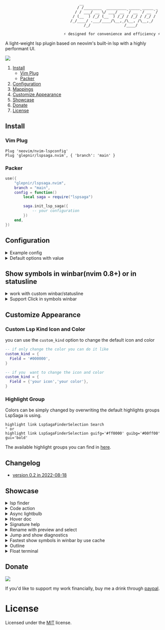 ```
                                 __
                                / /________  _________ _____ _____ _
                               / / ___/ __ \/ ___/ __ `/ __ `/ __ `/
                              / (__  ) /_/ (__  ) /_/ / /_/ / /_/ /
                             /_/____/ .___/____/\__,_/\__, /\__,_/
                                   /_/               /____/

                          ⚡ designed for convenience and efficiency ⚡
```

A light-weight lsp plugin based on neovim's built-in lsp with a highly performant UI.

[![](https://img.shields.io/badge/Element-0DBD8B?style=for-the-badge&logo=element&logoColor=white)](https://matrix.to/#/#lspsaga-nvim:matrix.org)

1. [Install](#install)
   - [Vim Plug](#vim-plug)
   - [Packer](#packer)
2. [Configuration](#configuration)
3. [Mappings](#mappings)
4. [Customize Appearance](#customize-appearance)
5. [Showcase](#showcase)
6. [Donate](#donate)
7. [License](#license)

## Install

### Vim Plug

```vim
Plug 'neovim/nvim-lspconfig'
Plug 'glepnir/lspsaga.nvim', { 'branch': 'main' }
```

### Packer

```lua
use({
    "glepnir/lspsaga.nvim",
    branch = "main",
    config = function()
        local saga = require("lspsaga")

        saga.init_lsp_saga({
            -- your configuration
        })
    end,
})
```

## Configuration

<details>
<summary> Example config </summary>

```lua
local keymap = vim.keymap.set
local saga = require('lspsaga')

saga.init_lsp_saga()

-- Lsp finder find the symbol definition implement reference
-- when you use action in finder like open vsplit then you can
-- use <C-t> to jump back
keymap("n", "gh", "<cmd>Lspsaga lsp_finder<CR>", { silent = true })

-- Code action
keymap("n", "<leader>ca", "<cmd>Lspsaga code_action<CR>", { silent = true })
keymap("v", "<leader>ca", "<cmd><C-U>Lspsaga range_code_action<CR>", { silent = true })

-- Rename
keymap("n", "gr", "<cmd>Lspsaga rename<CR>", { silent = true })

-- Definition preview
keymap("n", "gd", "<cmd>Lspsaga preview_definition<CR>", { silent = true })

-- Show line diagnostics
keymap("n", "<leader>cd", "<cmd>Lspsaga show_line_diagnostics<CR>", { silent = true })

-- Show cursor diagnostic
keymap("n", "<leader>cd", "<cmd>Lspsaga show_cursor_diagnostics<CR>", { silent = true })

-- Diagnsotic jump
keymap("n", "[e", "<cmd>Lspsaga diagnostic_jump_next<CR>", { silent = true })
keymap("n", "]e", "<cmd>Lspsaga diagnostic_jump_prev<CR>", { silent = true })

-- Only jump to error
keymap("n", "[E", function()
  require("lspsaga.diagnostic").goto_prev({ severity = vim.diagnostic.severity.ERROR })
end, { silent = true })
keymap("n", "]E", function()
  require("lspsaga.diagnostic").goto_next({ severity = vim.diagnostic.severity.ERROR })
end, { silent = true })

-- Outline
keymap("n","<leader>o", "<cmd>LSoutlineToggle<CR>",{ silent = true })

-- Hover Doc
keymap("n", "K", "<cmd>Lspsaga hover_doc<CR>", { silent = true })

-- Signature help
keymap("n", "gs", "<Cmd>Lspsaga signature_help<CR>", { silent = true })

local action = require("lspsaga.action")
-- scroll in hover doc or  definition preview window
vim.keymap.set("n", "<C-f>", function()
    action.smart_scroll_with_saga(1)
end, { silent = true })
-- scroll in hover doc or  definition preview window
vim.keymap.set("n", "<C-b>", function()
    action.smart_scroll_with_saga(-1)
end, { silent = true })
```
</details>

<details>
<summary> Default options with value </summary>

```lua
-- Options with default value
-- "single" | "double" | "rounded" | "bold" | "plus"
border_style = "single",
--the range of 0 for fully opaque window (disabled) to 100 for fully
--transparent background. Values between 0-30 are typically most useful.
saga_winblend = 0,
-- when cursor in saga window you config these to move
move_in_saga = { prev = '<C-p>',next = '<C-n>'},
-- Error, Warn, Info, Hint
-- use emoji like
-- { "🙀", "😿", "😾", "😺" }
-- or
-- { "😡", "😥", "😤", "😐" }
-- and diagnostic_header can be a function type
-- must return a string and when diagnostic_header
-- is function type it will have a param `entry`
-- entry is a table type has these filed
-- { bufnr, code, col, end_col, end_lnum, lnum, message, severity, source }
diagnostic_header = { " ", " ", " ", "ﴞ " },
-- show diagnostic source
show_diagnostic_source = true,
-- add bracket or something with diagnostic source, just have 2 elements
diagnostic_source_bracket = {},
-- preview lines of lsp_finder and definition preview
max_preview_lines = 10,
-- use emoji lightbulb in default
code_action_icon = "💡",
-- if true can press number to execute the codeaction in codeaction window
code_action_num_shortcut = true,
-- same as nvim-lightbulb but async
code_action_lightbulb = {
    enable = true,
    sign = true,
    enable_in_insert = true,
    sign_priority = 20,
    virtual_text = true,
},
-- finder icons
finder_icons = {
  def = '  ',
  ref = '諭 ',
  link = '  ',
},
-- finder do lsp request timeout
-- if your project big enough or your server very slow
-- you may need to increase this value
finder_request_timeout = 1500,
finder_action_keys = {
    open = "o",
    vsplit = "s",
    split = "i",
    tabe = "t",
    quit = "q",
    scroll_down = "<C-f>",
    scroll_up = "<C-b>", -- quit can be a table
},
code_action_keys = {
    quit = "q",
    exec = "<CR>",
},
rename_action_quit = "<C-c>",
rename_in_select = true,
definition_preview_icon = "  ",
-- show symbols in winbar must nightly
symbol_in_winbar = {
    in_custom = false,
    enable = false,
    separator = ' ',
    show_file = true,
    click_support = false,
},
-- show outline
show_outline = {
  win_position = 'right',
  --set special filetype win that outline window split.like NvimTree neotree
  -- defx, db_ui
  win_with = '',
  win_width = 30,
  auto_enter = true,
  auto_preview = true,
  virt_text = '┃',
  jump_key = 'o',
  -- auto refresh when change buffer
  auto_refresh = true,
},
-- custom lsp kind
-- usage { Field = 'color code'} or {Field = {your icon, your color code}}
custom_kind = {},
-- if you don't use nvim-lspconfig you must pass your server name and
-- the related filetypes into this table
-- like server_filetype_map = { metals = { "sbt", "scala" } }
server_filetype_map = {},
```
</details>

## Show symbols in winbar(nvim 0.8+) or in statusline

<details>
<summary> work with custom winbar/statusline </summary>
  
```lua
saga.init_lsp_saga({
    symbol_in_winbar = {
        in_custom = true
    }
})
```

- use `require('lspsaga.symbolwinbar').get_symbol_node` this function in your custom winbar
to get symbols node and set `User LspsagaUpdateSymbol` event in your autocmds

```lua
-- Example:
local function get_file_name(include_path)
    local file_name = require('lspsaga.symbolwinbar').get_file_name()
    if vim.fn.bufname '%' == '' then return '' end
    if include_path == false then return file_name end
    -- Else if include path: ./lsp/saga.lua -> lsp > saga.lua
    local sep = vim.loop.os_uname().sysname == 'Windows' and '\\' or '/'
    local path_list = vim.split(string.gsub(vim.fn.expand '%:~:.:h', '%%', ''), sep)
    local file_path = ''
    for _, cur in ipairs(path_list) do
        file_path = (cur == '.' or cur == '~') and '' or
                    file_path .. cur .. ' ' .. '%#LspSagaWinbarSep#>%*' .. ' %*'
    end
    return file_path .. file_name
end

local function config_winbar_or_statusline()
    local exclude = {
        ['teminal'] = true,
        ['toggleterm'] = true,
        ['prompt'] = true,
        ['NvimTree'] = true,
        ['help'] = true,
    } -- Ignore float windows and exclude filetype
    if vim.api.nvim_win_get_config(0).zindex or exclude[vim.bo.filetype] then
        vim.wo.winbar = ''
    else
        local ok, lspsaga = pcall(require, 'lspsaga.symbolwinbar')
        local sym
        if ok then sym = lspsaga.get_symbol_node() end
        local win_val = ''
        win_val = get_file_name(true) -- set to true to include path
        if sym ~= nil then win_val = win_val .. sym end
        vim.wo.winbar = win_val
        -- if work in statusline
        vim.wo.stl = win_val
    end
end

local events = { 'BufEnter', 'BufWinEnter', 'CursorMoved' }

vim.api.nvim_create_autocmd(events, {
    pattern = '*',
    callback = function() config_winbar_or_statusline() end,
})

vim.api.nvim_create_autocmd('User', {
    pattern = 'LspsagaUpdateSymbol',
    callback = function() config_winbar_or_statusline() end,
})
```

</details>

<details>

<summary>Support Click in symbols winbar</summary>

To enable click support for winbar define a function similar to [statusline](https://neovim.io/doc/user/options.html#'statusline') (Search for "Start of execute function label")

minwid will be replaced with current node. For example:

```lua
symbol_in_winbar = {
    click_support = function(node, clicks, button, modifiers)
        -- To see all avaiable details: vim.pretty_print(node)
        local st = node.range.start
        local en = node.range['end']
        if button == "l" then
            if clicks == 2 then
                -- double left click to do nothing
            else -- jump to node's starting line+char
                vim.fn.cursor(st.line + 1, st.character + 1)
            end
        elseif button == "r" then
            if modifiers == "s" then
                print "lspsaga" -- shift right click to print "lspsaga"
            end -- jump to node's ending line+char
            vim.fn.cursor(en.line + 1, en.character + 1)
        elseif button == "m" then
            -- middle click to visual select node
            vim.fn.cursor(st.line + 1, st.character + 1)
            vim.cmd "normal v"
            vim.fn.cursor(en.line + 1, en.character + 1)
        end
    end
}
```
</details>

## Customize Appearance

### Custom Lsp Kind Icon and Color

you can use the `custom_kind` option to change the default icon and color

```lua
-- if only change the color you can do it like
custom_kind = {
  Field = '#000000',
}

-- if you  want to change the icon and color
custom_kind = {
  Field = {'your icon','your color'},
}
```

### Highlight Group
Colors can be simply changed by overwriting the default highlights groups LspSaga is using.


```vim
highlight link LspSagaFinderSelection Search
" or
highlight link LspSagaFinderSelection guifg='#ff0000' guibg='#00ff00' gui='bold'
```

The available highlight groups you can find in [here](./plugin/lspsaga.lua).

## Changelog

- [version 0.2 in 2022-08-18](./Changelog.md)

## Showcase

<details>
<summary>lsp finder</summary>

Finder Title work with neovim 0.8 +

NOTE: This requires ```filetypes``` and ```root_dir``` set in the  LSP server ```config``` object. So for [nvim-jdtls](https://github.com/mfussenegger/nvim-jdtls) users, even if you are loading the plugin as ```ftplugin``` or with ```FileType java``` autocmd, set ```filetypes``` in the ```config``` object.
  
<div align='center'>
<img
src="https://user-images.githubusercontent.com/41671631/181253960-cef49f9d-db8b-4b04-92d8-cb6322749414.png" />
</div>

</details>

<details>
<summary>Code action</summary>

<div align='center'>
<img
src="https://user-images.githubusercontent.com/41671631/175305503-180e6b39-d162-4ef2-aa2b-9ffe309948e6.gif"/>
</div>

</details>

<details>
<summary>Async lightbulb</summary>

<div align='center'>
<img
src="https://user-images.githubusercontent.com/41671631/175752848-cef8218a-f8e4-42c2-96bd-06bb07cd42c6.gif"/>
</div>

</details>

<details id="hover-doc">
<summary>Hover doc</summary>

<div align='center'>
<img
src="https://user-images.githubusercontent.com/41671631/175306592-f0540e35-561f-418c-a41e-7df167ba9b86.gif"/>
</div>

</details>

<details>
<summary>Signature help</summary>

<div align='center'>
<img
src="https://user-images.githubusercontent.com/41671631/175306809-755c4624-a5d2-4c11-8b29-f41914f22411.gif"/>
</div>

</details>

<details>
<summary>Rename with preview and select</summary>

<div align="center">
<img
src="https://user-images.githubusercontent.com/41671631/175300080-6e72001c-78dd-4d86-8139-bba38befee15.gif" />
</div>

</details>

<details>
<summary>Jump and show diagnostics</summary>

<div align='center'>
<img
src="https://user-images.githubusercontent.com/41671631/182015252-c2e8acc1-3833-473d-a375-8093e104dc47.gif"/>
</div>

</details>

<details>
<summary>Fastest show symbols in winbar by use cache </summary>

<div align="center">
<img
src="https://user-images.githubusercontent.com/41671631/176679585-9485676b-ddea-44ca-bc88-b0eb04d450b1.gif" />
</div>

</details>

<details>
<summary>Outline</summary>

work fast when lspsaga symbol winbar `in_custom = true` or `enable = true`,

<img
src="https://user-images.githubusercontent.com/41671631/179864315-3ec84106-bcd4-43db-8590-2fb07f4055d9.gif"/>
</div>
</details>

<details>
<summary>Float terminal</summary>

**Lua**

```lua
-- float terminal also you can pass the cli command in open_float_terminal function
local term = require("lspsaga.floaterm")

-- float terminal also you can pass the cli command in open_float_terminal function
vim.keymap.set("n", "<A-d>", function()
    term.open_float_terminal("custom_cli_command")
end, { silent = true })
vim.keymap.set("t", "<A-d>", function()
    vim.fn.feedkeys(vim.api.nvim_replace_termcodes("<C-\\><C-n>", true, false, true))
    term.close_float_terminal()
end, { silent = true })

-- or use command
vim.keymap.set("n", "<A-d>", "<cmd>Lspsaga open_floaterm custom_cli_command<CR>", { silent = true })
vim.keymap.set("t", "<A-d>", "<C-\\><C-n><cmd>Lspsaga close_floaterm<CR>", { silent = true })
```

<div align='center'>
<img
src="https://user-images.githubusercontent.com/41671631/105658287-2c6ed880-5f01-11eb-8af6-daa6fd23576c.gif"/>
</div>

</details>

## Donate

[![](https://img.shields.io/badge/PayPal-00457C?style=for-the-badge&logo=paypal&logoColor=white)](https://paypal.me/bobbyhub)

If you'd like to support my work financially, buy me a drink through [paypal](https://paypal.me/bobbyhub).

# License

Licensed under the [MIT](./LICENSE) license.
